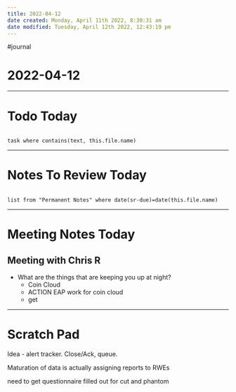 ```yaml
---
title: 2022-04-12
date created: Monday, April 11th 2022, 8:30:31 am
date modified: Tuesday, April 12th 2022, 12:43:19 pm
---
```

#journal

# 2022-04-12

---

# Todo Today

```dataview

task where contains(text, this.file.name)

```

---

# Notes To Review Today

```dataview

list from "Permanent Notes" where date(sr-due)=date(this.file.name) 

```

---

# Meeting Notes Today

## Meeting with Chris R

- What are the things that are keeping you up at night?
	- Coin Cloud
	- ACTION EAP work for coin cloud
	- get

---

# Scratch Pad

Idea - alert tracker. Close/Ack, queue.

Maturation of data is actually assigning reports to RWEs

need to get questionnaire filled out for cut and phantom
